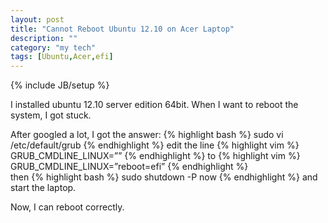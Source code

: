 ```yaml
---
layout: post
title: "Cannot Reboot Ubuntu 12.10 on Acer Laptop"
description: ""
category: "my tech" 
tags: [Ubuntu,Acer,efi]
---
```

{% include JB/setup %}

I installed ubuntu 12.10 server edition 64bit. When I want to reboot the system, I got stuck. 

After googled a lot, I got the answer:
{% highlight bash %}
sudo vi /etc/default/grub
{% endhighlight %}
edit the line
{% highlight vim %}
GRUB_CMDLINE_LINUX=””
{% endhighlight %}
to
{% highlight vim %}
GRUB_CMDLINE_LINUX=”reboot=efi”
{% endhighlight %}   
then
{% highlight bash %}
sudo shutdown -P now
{% endhighlight %}
and start the laptop.

Now, I can reboot correctly.